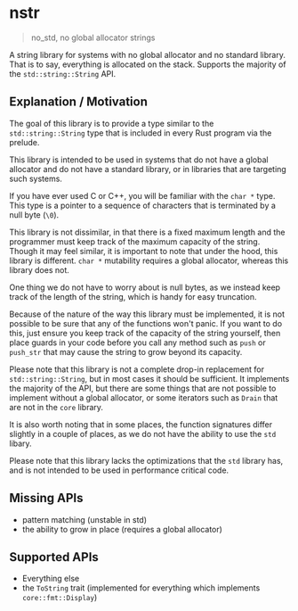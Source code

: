 # nstr
> no_std, no global allocator strings

A string library for systems with no global allocator and no standard library. That is to say, everything is allocated on the stack.
Supports the majority of the `std::string::String` API.

## Explanation / Motivation
The goal of this library is to provide a type similar to the `std::string::String` type that is included in every Rust program via the prelude.

This library is intended to be used in systems that do not have a global allocator and do not have a standard library, or in libraries that are targeting such systems.

If you have ever used C or C++, you will be familiar with the `char *` type. This type is a pointer to a sequence of characters that is terminated by a null byte (`\0`).

This library is not dissimilar, in that there is a fixed maximum length and the programmer must keep track of the maximum capacity of the string. Though it may feel similar, it is important to note that under the hood, this library is different. `char *` mutability requires a global allocator, whereas this library does not.

One thing we do not have to worry about is null bytes, as we instead keep track of the length of the string, which is handy for easy truncation.

Because of the nature of the way this library must be implemented, it is not possible to be sure that any of the functions won't panic. If you want to do this, just ensure you keep track of the capacity of the string yourself, then place guards in your code before you call any method such as `push` or `push_str` that may cause the string to grow beyond its capacity.

Please note that this library is not a complete drop-in replacement for `std::string::String`, but in most cases it should be sufficient. It implements the majority of the API, but there are some things that are not possible to implement without a global allocator, or some iterators such as `Drain` that are not in the `core` library.

It is also worth noting that in some places, the function signatures differ slightly in a couple of places, as we do not have the ability to use the `std` libary.

Please note that this library lacks the optimizations that the `std` library has, and is not intended to be used in performance critical code.  

## Missing APIs
- pattern matching (unstable in std)
- the ability to grow in place (requires a global allocator)

## Supported APIs
- Everything else
- the `ToString` trait (implemented for everything which implements `core::fmt::Display`)